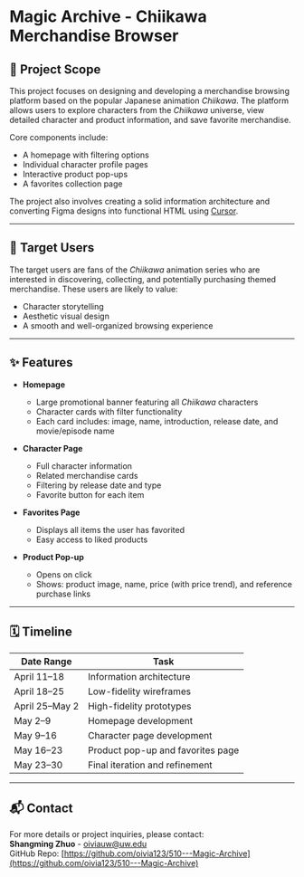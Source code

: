 # Magic Archive - Chiikawa Merchandise Browser

## 🧁 Project Scope  
This project focuses on designing and developing a merchandise browsing platform based on the popular Japanese animation *Chiikawa*. The platform allows users to explore characters from the *Chiikawa* universe, view detailed character and product information, and save favorite merchandise.  

Core components include:
- A homepage with filtering options  
- Individual character profile pages  
- Interactive product pop-ups  
- A favorites collection page  

The project also involves creating a solid information architecture and converting Figma designs into functional HTML using [Cursor](https://cursor.sh).

---

## 🎯 Target Users  
The target users are fans of the *Chiikawa* animation series who are interested in discovering, collecting, and potentially purchasing themed merchandise. These users are likely to value:
- Character storytelling  
- Aesthetic visual design  
- A smooth and well-organized browsing experience  

---

## ✨ Features  

- **Homepage**  
  - Large promotional banner featuring all *Chiikawa* characters  
  - Character cards with filter functionality  
  - Each card includes: image, name, introduction, release date, and movie/episode name  

- **Character Page**  
  - Full character information  
  - Related merchandise cards  
  - Filtering by release date and type  
  - Favorite button for each item  

- **Favorites Page**  
  - Displays all items the user has favorited  
  - Easy access to liked products  

- **Product Pop-up**  
  - Opens on click  
  - Shows: product image, name, price (with price trend), and reference purchase links  

---

## 🗓️ Timeline  

| Date Range       | Task                                      |
|------------------|-------------------------------------------|
| April 11–18      | Information architecture                  |
| April 18–25      | Low-fidelity wireframes                   |
| April 25–May 2   | High-fidelity prototypes                  |
| May 2–9          | Homepage development                      |
| May 9–16         | Character page development                |
| May 16–23        | Product pop-up and favorites page         |
| May 23–30        | Final iteration and refinement            |

---

## 📬 Contact  

For more details or project inquiries, please contact:  
**Shangming Zhuo** - [oiviauw@uw.edu](mailto:oiviauw@uw.edu)  
GitHub Repo: [https://github.com/oivia123/510---Magic-Archive](https://github.com/oivia123/510---Magic-Archive)
